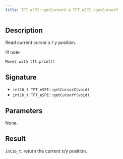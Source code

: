 ```yaml
---
title: TFT_eSPI::getCursorX & TFT_eSPI::getCursorY 
---
```


## Description

Read current cursor x / y position.

!!! note

    Moves with tft.print()

## Signature

* `int16_t TFT_eSPI::getCursorX(void)`
* `int16_t TFT_eSPI::getCursorY(void)`

## Parameters

None.

## Result

`int16_t`: return the current x/y position.
